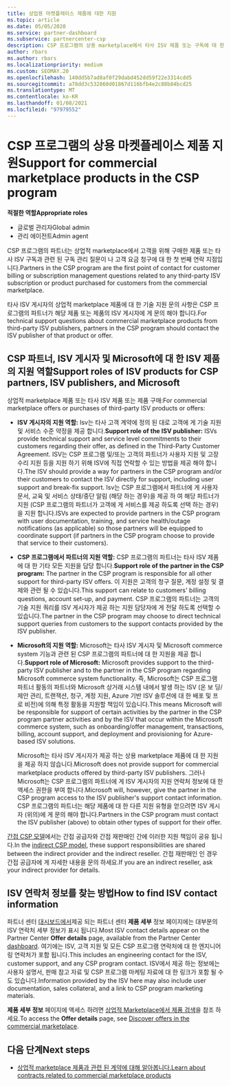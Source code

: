 ```yaml
---
title: 상업용 마켓플레이스 제품에 대한 지원
ms.topic: article
ms.date: 05/05/2020
ms.service: partner-dashboard
ms.subservice: partnercenter-csp
description: CSP 프로그램의 상용 marketplace에서 타사 ISV 제품 또는 구독에 대 한 지원에 대해 알아봅니다.
author: rbars
ms.author: rbars
ms.localizationpriority: medium
ms.custom: SEOMAY.20
ms.openlocfilehash: 140dd5b7ad8af0f29dabd452dd59f22e3314cdd5
ms.sourcegitcommit: a78dd3c532860d01867d116bfb4e2c88b84bcd25
ms.translationtype: MT
ms.contentlocale: ko-KR
ms.lasthandoff: 01/08/2021
ms.locfileid: "97979552"
---
```

# <a name="support-for-commercial-marketplace-products-in-the-csp-program"></a><span data-ttu-id="605c1-103">CSP 프로그램의 상용 마켓플레이스 제품 지원</span><span class="sxs-lookup"><span data-stu-id="605c1-103">Support for commercial marketplace products in the CSP program</span></span>


<span data-ttu-id="605c1-104">**적절한 역할**</span><span class="sxs-lookup"><span data-stu-id="605c1-104">**Appropriate roles**</span></span>

- <span data-ttu-id="605c1-105">글로벌 관리자</span><span class="sxs-lookup"><span data-stu-id="605c1-105">Global admin</span></span>
- <span data-ttu-id="605c1-106">관리 에이전트</span><span class="sxs-lookup"><span data-stu-id="605c1-106">Admin agent</span></span>

<span data-ttu-id="605c1-107">CSP 프로그램의 파트너는 상업적 marketplace에서 고객을 위해 구매한 제품 또는 타사 ISV 구독과 관련 된 구독 관리 질문이 나 고객 요금 청구에 대 한 첫 번째 연락 지점입니다.</span><span class="sxs-lookup"><span data-stu-id="605c1-107">Partners in the CSP program are the first point of contact for customer billing or subscription management questions related to any third-party ISV subscription or product purchased for customers from the commercial marketplace.</span></span>

<span data-ttu-id="605c1-108">타사 ISV 게시자의 상업적 marketplace 제품에 대 한 기술 지원 문의 사항은 CSP 프로그램의 파트너가 해당 제품 또는 제품의 ISV 게시자에 게 문의 해야 합니다.</span><span class="sxs-lookup"><span data-stu-id="605c1-108">For technical support questions about commercial marketplace products from third-party ISV publishers, partners in the CSP program should contact the ISV publisher of that product or offer.</span></span>

## <a name="support-roles-of-isv-products-for-csp-partners-isv-publishers-and-microsoft"></a><span data-ttu-id="605c1-109">CSP 파트너, ISV 게시자 및 Microsoft에 대 한 ISV 제품의 지원 역할</span><span class="sxs-lookup"><span data-stu-id="605c1-109">Support roles of ISV products for CSP partners, ISV publishers, and Microsoft</span></span>

<span data-ttu-id="605c1-110">상업적 marketplace 제품 또는 타사 ISV 제품 또는 제품 구매:</span><span class="sxs-lookup"><span data-stu-id="605c1-110">For commercial marketplace offers or purchases of third-party ISV products or offers:</span></span>

- <span data-ttu-id="605c1-111">**ISV 게시자의 지원 역할:** Isv는 타사 고객 계약에 정의 된 대로 고객에 게 기술 지원 및 서비스 수준 약정을 제공 합니다.</span><span class="sxs-lookup"><span data-stu-id="605c1-111">**Support role of the ISV publisher:** ISVs provide technical support and service level commitments to their customers regarding their offer, as defined in the Third-Party Customer Agreement.</span></span> <span data-ttu-id="605c1-112">ISV는 CSP 프로그램 및/또는 고객의 파트너가 사용자 지원 및 고장 수리 지원 등을 지원 하기 위해 ISV에 직접 연락할 수 있는 방법을 제공 해야 합니다.</span><span class="sxs-lookup"><span data-stu-id="605c1-112">The ISV should provide a way for partners in the CSP program and/or their customers to contact the ISV directly for support, including user support and break-fix support.</span></span> <span data-ttu-id="605c1-113">Isv는 CSP 프로그램에서 파트너에 게 사용자 문서, 교육 및 서비스 상태/중단 알림 (해당 하는 경우)을 제공 하 여 해당 파트너가 지원 (CSP 프로그램의 파트너가 고객에 게 서비스를 제공 하도록 선택 하는 경우)을 지원 합니다.</span><span class="sxs-lookup"><span data-stu-id="605c1-113">ISVs are expected to provide partners in the CSP program with user documentation, training, and service health/outage notifications (as applicable) so those partners will be equipped to coordinate support (if partners in the CSP program choose to provide that service to their customers).</span></span>

- <span data-ttu-id="605c1-114">**CSP 프로그램에서 파트너의 지원 역할:** CSP 프로그램의 파트너는 타사 ISV 제품에 대 한 기타 모든 지원을 담당 합니다.</span><span class="sxs-lookup"><span data-stu-id="605c1-114">**Support role of the partner in the CSP program:** The partner in the CSP program is responsible for all other support for third-party ISV offers.</span></span> <span data-ttu-id="605c1-115">이 지원은 고객의 청구 질문, 계정 설정 및 결제와 관련 될 수 있습니다.</span><span class="sxs-lookup"><span data-stu-id="605c1-115">This support can relate to customers' billing questions, account set-up, and payment.</span></span> <span data-ttu-id="605c1-116">CSP 프로그램의 파트너는 고객의 기술 지원 쿼리를 ISV 게시자가 제공 하는 지원 담당자에 게 전달 하도록 선택할 수 있습니다.</span><span class="sxs-lookup"><span data-stu-id="605c1-116">The partner in the CSP program may choose to direct technical support queries from customers to the support contacts provided by the ISV publisher.</span></span>

- <span data-ttu-id="605c1-117">**Microsoft의 지원 역할:** Microsoft는 타사 ISV 게시자 및 Microsoft commerce system 기능과 관련 된 CSP 프로그램의 파트너에 대 한 지원을 제공 합니다.</span><span class="sxs-lookup"><span data-stu-id="605c1-117">**Support role of Microsoft:** Microsoft provides support to the third-party ISV publisher and to the partner in the CSP program regarding Microsoft commerce system functionality.</span></span> <span data-ttu-id="605c1-118">즉, Microsoft는 CSP 프로그램 파트너 활동의 파트너와 Microsoft 상거래 시스템 내에서 발생 하는 ISV (온 보 딩/제안 관리, 트랜잭션, 청구, 계정 지원, Azure 기반 ISV 솔루션에 대 한 배포 및 프로 비전)에 의해 특정 활동을 지원할 책임이 있습니다.</span><span class="sxs-lookup"><span data-stu-id="605c1-118">This means Microsoft will be responsible for support of certain activities by the partner in the CSP program partner activities and by the ISV that occur within the Microsoft commerce system, such as onboarding/offer management, transactions, billing, account support, and deployment and provisioning for Azure-based ISV solutions.</span></span>

    <span data-ttu-id="605c1-119">Microsoft는 타사 ISV 게시자가 제공 하는 상용 marketplace 제품에 대 한 지원을 제공 하지 않습니다.</span><span class="sxs-lookup"><span data-stu-id="605c1-119">Microsoft does not provide support for commercial marketplace products offered by third-party ISV publishers.</span></span> <span data-ttu-id="605c1-120">그러나 Microsoft는 CSP 프로그램의 파트너에 게 ISV 게시자의 지원 연락처 정보에 대 한 액세스 권한을 부여 합니다.</span><span class="sxs-lookup"><span data-stu-id="605c1-120">Microsoft will, however, give the partner in the  CSP program access to the ISV publisher's support contact information.</span></span> <span data-ttu-id="605c1-121">CSP 프로그램의 파트너는 해당 제품에 대 한 다른 지원 유형을 얻으려면 ISV 게시자 (위의)에 게 문의 해야 합니다.</span><span class="sxs-lookup"><span data-stu-id="605c1-121">Partners in the CSP program must contact the ISV publisher (above) to obtain other types of support for their offer.</span></span>

<span data-ttu-id="605c1-122">[간접 CSP 모델](csp-overview.md#indirect-model)에서는 간접 공급자와 간접 재판매인 간에 이러한 지원 책임이 공유 됩니다.</span><span class="sxs-lookup"><span data-stu-id="605c1-122">In the [indirect CSP model](csp-overview.md#indirect-model), these support responsibilities are shared between the indirect provider and the indirect reseller.</span></span> <span data-ttu-id="605c1-123">간접 재판매인 인 경우 간접 공급자에 게 자세한 내용을 문의 하세요.</span><span class="sxs-lookup"><span data-stu-id="605c1-123">If you are an indirect reseller, ask your indirect provider for details.</span></span>

## <a name="how-to-find-isv-contact-information"></a><span data-ttu-id="605c1-124">ISV 연락처 정보를 찾는 방법</span><span class="sxs-lookup"><span data-stu-id="605c1-124">How to find ISV contact information</span></span>

<span data-ttu-id="605c1-125">파트너 센터 [대시보드에서](https://partner.microsoft.com/dashboard)제공 되는 파트너 센터 **제품 세부** 정보 페이지에는 대부분의 ISV 연락처 세부 정보가 표시 됩니다.</span><span class="sxs-lookup"><span data-stu-id="605c1-125">Most ISV contact details appear on the Partner Center **Offer details** page, available from the Partner Center [dashboard](https://partner.microsoft.com/dashboard).</span></span> <span data-ttu-id="605c1-126">여기에는 ISV, 고객 지원 및 모든 CSP 프로그램 연락처에 대 한 엔지니어링 연락처가 포함 됩니다.</span><span class="sxs-lookup"><span data-stu-id="605c1-126">This includes an engineering contact for the ISV, customer support, and any CSP program contact.</span></span> <span data-ttu-id="605c1-127">ISV에서 제공 하는 정보에는 사용자 설명서, 판매 참고 자료 및 CSP 프로그램 마케팅 자료에 대 한 링크가 포함 될 수도 있습니다.</span><span class="sxs-lookup"><span data-stu-id="605c1-127">Information provided by the ISV here may also include user documentation, sales collateral, and a link to CSP program marketing materials.</span></span>

<span data-ttu-id="605c1-128">**제품 세부 정보** 페이지에 액세스 하려면 [상업적 Marketplace에서 제품 검색](csp-commercial-marketplace-discover.md#view-marketplace-offers-in-partner-center)을 참조 하세요.</span><span class="sxs-lookup"><span data-stu-id="605c1-128">To access the **Offer details** page, see [Discover offers in the commercial marketplace](csp-commercial-marketplace-discover.md#view-marketplace-offers-in-partner-center).</span></span>

## <a name="next-steps"></a><span data-ttu-id="605c1-129">다음 단계</span><span class="sxs-lookup"><span data-stu-id="605c1-129">Next steps</span></span>

- [<span data-ttu-id="605c1-130">상업적 marketplace 제품과 관련 된 계약에 대해 알아봅니다.</span><span class="sxs-lookup"><span data-stu-id="605c1-130">Learn about contracts related to commercial marketplace products</span></span>](csp-commercial-marketplace-contracting.md)
